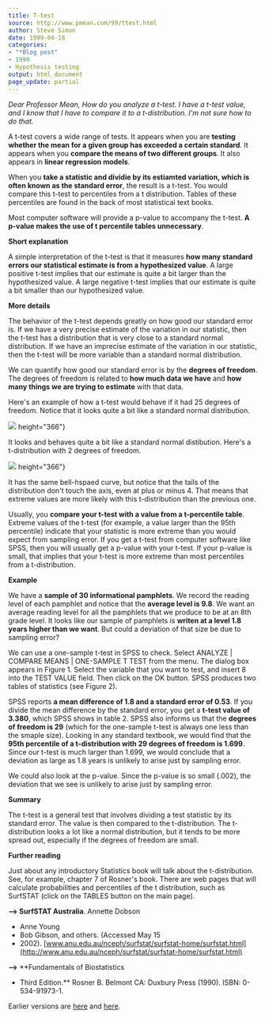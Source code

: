 ```yaml
---
title: T-test
source: http://www.pmean.com/99/ttest.html
author: Steve Simon
date: 1999-04-18
categories:
- "*Blog post"
- 1999
- Hypothesis testing
output: html_document
page_update: partial
---
```


*Dear Professor Mean, How do you analyze a t-test. I have a t-test value, and I know that I have to compare it to a t-distribution. I'm not sure how to do that.*

<!---More--->

A t-test covers a wide range of tests. It appears when you are **testing whether the mean for a given group has exceeded a certain standard**. It appears when you **compare the means of two different groups**. It also appears in **linear regression models**.

When you **take a statistic and dividie by its estiamted variation, which is often known as the standard error**, the result is a t-test. You would compare this t-test to percentiles from a t distribution. Tables of these percentiles are found in the back of most statistical text books.

Most computer software will provide a p-value to accompany the t-test. **A p-value makes the use of t percentile tables unnecessary**.

**Short explanation**

A simple interpretation of the t-test is that it measures **how many standard errors our statistical estimate is from a hypothesized value**. A large positive t-test implies that our estimate is quite a bit larger than the hypothesized value. A large negative t-test implies that our estimate is quite a bit smaller than our hypothesized value.

**More details**

The behavior of the t-test depends greatly on how good our standard error is. If we have a very precise estimate of the variation in our statistic, then the t-test has a distribution that is very close to a standard normal distribution. If we have an imprecise estimate of the variation in our statistic, then the t-test will be more variable than a standard normal distribution.

We can quantify how good our standard error is by the **degrees of freedom**. The degrees of freedom is related to **how much data we have** and **how many things we are trying to estimate** with that data.

Here's an example of how a t-test would behave if it had 25 degrees of freedom. Notice that it looks quite a bit like a standard normal distribution.

![](../../../web/images/99/ttest-9901.gif) height="366"}

It looks and behaves quite a bit like a standard normal distibution. Here's a t-distribution with 2 degrees of freedom.

![](../../../web/images/99/ttest-9902.gif) height="366"}

It has the same bell-hspaed curve, but notice that the tails of the distribution don't touch the axis, even at plus or minus 4. That means that extreme values are more likely with this t-distribution than the previous one.

Usually, you **compare your t-test with a value from a t-percentile table**. Extreme values of the t-test (for example, a value larger than the 95th percentile) indicate that your statistic is more extreme than you would expect from sampling error. If you get a t-test from computer software like SPSS, then you will usually get a p-value with your t-test. If your p-value is small, that implies that your t-test is more extreme than most percentiles from a t-distribution.

**Example**

We have a **sample of 30 informational pamphlets**. We record the reading level of each pamphlet and notice that the **average level is 9.8**. We want an average reading level for all the pamphlets that we produce to be at an 8th grade level. It looks like our sample of pamphlets is **writen at a level 1.8 years higher than we want**. But could a deviation of that size be due to sampling error?

We can use a one-sample t-test in SPSS to check. Select ANALYZE | COMPARE MEANS | ONE-SAMPLE T TEST from the menu. The dialog box appears in Figure 1. Select the variable that you want to test, and insert 8 into the TEST VALUE field. Then click on the OK button. SPSS produces two tables of statistics (see Figure 2).

SPSS reports **a mean difference of 1.8 and a standard error of 0.53**. If you divide the mean difference by the standard error, you get a **t-test value of 3.380**, which SPSS shows in table 2. SPSS also informs us that the **degrees of freedom is 29** (which for the one-sample t-test is always one less than the smaple size). Looking in any standard textbook, we would find that the **95th percentile of a t-distribution with 29 degrees of freedom is 1.699**. Since our t-test is much larger than 1.699, we would conclude that a deviation as large as 1.8 years is unlikely to arise just by sampling error.

We could also look at the p-value. Since the p-value is so small (.002), the deviation that we see is unlikely to arise just by sampling error.

**Summary**

The t-test is a general test that involves dividing a test statistic by its standard error. The value is then compared to the t-distribution. The t-distribution looks a lot like a normal distribution, but it tends to be more spread out, especially if the degrees of freedom are small.

**Further reading**

Just about any introductory Statistics book will talk about the t-distribution. See, for example, chapter 7 of Rosner's book. There are web pages that will calculate probabilities and percentiles of the t distribution, such as SurfSTAT (click on the TABLES button on the main page).

**--> SurfSTAT Australia**. Annette Dobson
- Anne Young
- Bob Gibson,
and others. (Accessed May 15
- 2002).
[www.anu.edu.au/nceph/surfstat/surfstat-home/surfstat.html](http://www.anu.edu.au/nceph/surfstat/surfstat-home/surfstat.html)

**-->** **Fundamentals of Biostatistics
- Third Edition.** Rosner B.
Belmont CA: Duxbury Press (1990). ISBN: 0-534-91973-1.

Earlier versions are [here][sim1] and [here][sim2].
 
[sim1]: http://www.pmean.com/99/ttest.html
[sim2]: http://new.pmean.com/what-is-t-test/
 
